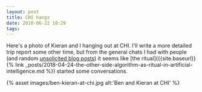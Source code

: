 ```yaml
---
layout: post
title: CHI hangs
date: 2018-06-22 10:29
tags:
---
```


Here's a photo of Kieran and I hanging out at CHI. I'll write a more detailed
trip report some other time, but from the general chats I had with people (and
random [unsolicited blog
posts](https://eagereyes.org/blog/2018/seven-visualization-talks-that-terrified-me-at-chi))
it seems like [the ritual]({{site.baseurl}}{% link
_posts/2018-04-24-the-other-side-algorithm-as-ritual-in-artificial-intelligence.md
%}) started some conversations.

{% asset images/ben-kieran-at-chi.jpg alt:'Ben and Kieran at CHI' %}


